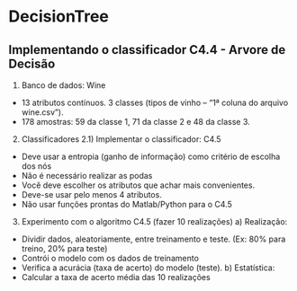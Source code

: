 # DecisionTree
## Implementando o classificador C4.4 - Arvore de  Decisão

1) Banco de dados: Wine
- 13 atributos contínuos. 3 classes (tipos de vinho – “1ª coluna do arquivo wine.csv”).
- 178 amostras: 59 da classe 1, 71 da classe 2 e 48 da classe 3.

2) Classificadores
2.1) Implementar o classificador: C4.5 
- Deve usar a entropia (ganho de informação) como critério de escolha dos nós 
- Não é necessário realizar as podas
- Você deve escolher os atributos que achar mais convenientes.
- Deve-se usar pelo menos 4 atributos. 
- Não usar funções prontas do Matlab/Python para o C4.5


3) Experimento com o algoritmo C4.5 (fazer 10 realizações)
a) Realização:
- Dividir dados, aleatoriamente, entre treinamento e teste.
 (Ex: 80% para treino, 20% para teste)
- Contrói o modelo com os dados de treinamento
- Verifica a acurácia (taxa de acerto) do modelo (teste).
b) Estatística:
- Calcular a taxa de acerto média das 10 realizações
